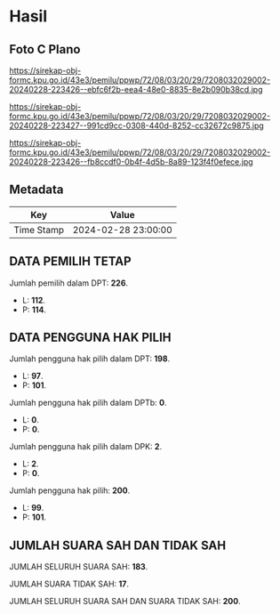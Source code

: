 # Hasil

## Foto C Plano

https://sirekap-obj-formc.kpu.go.id/43e3/pemilu/ppwp/72/08/03/20/29/7208032029002-20240228-223426--ebfc6f2b-eea4-48e0-8835-8e2b090b38cd.jpg

https://sirekap-obj-formc.kpu.go.id/43e3/pemilu/ppwp/72/08/03/20/29/7208032029002-20240228-223427--991cd9cc-0308-440d-8252-cc32672c9875.jpg

https://sirekap-obj-formc.kpu.go.id/43e3/pemilu/ppwp/72/08/03/20/29/7208032029002-20240228-223426--fb8ccdf0-0b4f-4d5b-8a89-123f4f0efece.jpg


## Metadata

| Key        | Value               |
| ---------- | ------------------- |
| Time Stamp | 2024-02-28 23:00:00 |


## DATA PEMILIH TETAP

Jumlah pemilih dalam DPT: **226**.
 * L: **112**.
 * P: **114**.

## DATA PENGGUNA HAK PILIH

Jumlah pengguna hak pilih dalam DPT: **198**.
 * L: **97**.
 * P: **101**.

Jumlah pengguna hak pilih dalam DPTb: **0**.
 * L: **0**.
 * P: **0**.

Jumlah pengguna hak pilih dalam DPK: **2**.
 * L: **2**.
 * P: **0**.

Jumlah pengguna hak pilih: **200**.
 * L: **99**.
 * P: **101**.

## JUMLAH SUARA SAH DAN TIDAK SAH

JUMLAH SELURUH SUARA SAH: **183**.

JUMLAH SUARA TIDAK SAH: **17**.

JUMLAH SELURUH SUARA SAH DAN SUARA TIDAK SAH: **200**.


